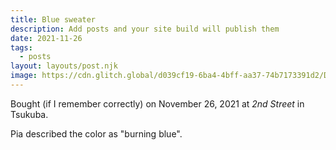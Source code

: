 ```yaml
---
title: Blue sweater
description: Add posts and your site build will publish them
date: 2021-11-26
tags:
  - posts
layout: layouts/post.njk
image: https://cdn.glitch.global/d039cf19-6ba4-4bff-aa37-74b7173391d2/DSC00933.jpg?v=1704766653915
---
```


Bought (if I remember correctly) on November 26, 2021 at *2nd Street* in Tsukuba.

Pia described the color as "burning blue".